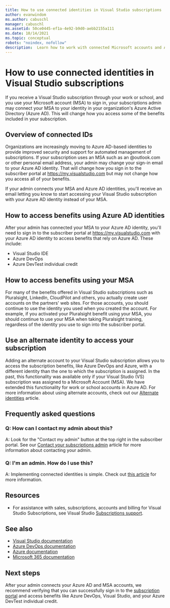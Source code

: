 ```yaml
---
title: How to use connected identities in Visual Studio subscriptions  | Microsoft Docs
author: evanwindom
ms.author: cabuschl
manager: cabuschl
ms.assetid: 50ce0445-ef1a-4e92-b9d0-aebb2155a111
ms.date: 10/14/2021
ms.topic: conceptual
robots: "noindex, nofollow"
description:  Learn how to work with connected Microsoft accounts and Azure Active Directory identities
---
```


# How to use connected identities in Visual Studio subscriptions
If you receive a Visual Studio subscription through your work or school, and you use your Microsoft account (MSA) to sign in, your subscriptions admin may connect your MSA to your identity in your organization's Azure Active Directory (Azure AD).  This will change how you access some of the benefits included in your subscription. 

## Overview of connected IDs
Organizations are increasingly moving to Azure AD-based identities to provide improved security and support for automated management of subscriptions.  If your subscription uses an MSA such as an @outlook.com or other personal email address, your admin may change your sign-in email to your Azure AD identity.  That will change how you sign in to the subscriber portal at https://my.visualstudio.com but may not change how you access all of your benefits.  

If your admin connects your MSA and Azure AD identities, you'll receive an email letting you know to start accessing your Visual Studio subscription with your Azure AD identity instead of your MSA. 

## How to access benefits using Azure AD identities
After your admin has connected your MSA to your Azure AD identity, you'll need to sign in to the subscriber portal at https://my.visualstudio.com with your Azure AD identity to access benefits that rely on Azure AD.  These include:
- Visual Studio IDE
- Azure DevOps
- Azure DevTest individual credit

## How to access benefits using your MSA
For many of the benefits offered in Visual Studio subscriptions such as Pluralsight, LinkedIn, CloudPilot and others, you actually create user accounts on the partners' web sites.  For those accounts, you should continue to use the identity you used when you created the account.  For example, if you activated your Pluralsight benefit using your MSA, you should continue to use your MSA when taking Pluralsight training, regardless of the identity you use to sign into the subscriber portal.  

## Use an alternate identity to access your subscription
Adding an alternate account to your Visual Studio subscription allows you to access the subscription benefits, like Azure DevOps and Azure, with a different identity than the one to which the subscription is assigned. In the past, this functionality was available only if your Visual Studio (VS) subscription was assigned to a Microsoft Account (MSA). We have extended this functionality for work or school accounts in Azure AD.  For more information about using alternate accounts, check out our [Alternate identities](vs-alternate-identity.md) article. 

## Frequently asked questions
### Q: How can I contact my admin about this?
A:  Look for the "Contact my admin" button at the top right in the subscriber portal. See our [Contact your subscriptions admin](contact-my-admin.md) article for more information about contacting your admin.  

### Q: I'm an admin.  How do I use this?
A:  Implementing connected identities is simple.  Check out [this article](personal-email-sign-ins.md) for more information. 

## Resources
- For assistance with sales, subscriptions, accounts and billing for Visual Studio Subscriptions, see Visual Studio [Subscriptions support](https://aka.ms/vssubscriberhelp).

## See also
- [Visual Studio documentation](/visualstudio/)
- [Azure DevOps documentation](/azure/devops/)
- [Azure documentation](/azure/)
- [Microsoft 365 documentation](/microsoft-365/)

## Next steps
After your admin connects your Azure AD and MSA accounts, we recommend verifying that you can successfully sign in to the [subscription portal](https://my.visualstudio.com?wt.mc_id=o~msft~docs) and access benefits like Azure DevOps, Visual Studio, and your Azure DevTest individual credit.